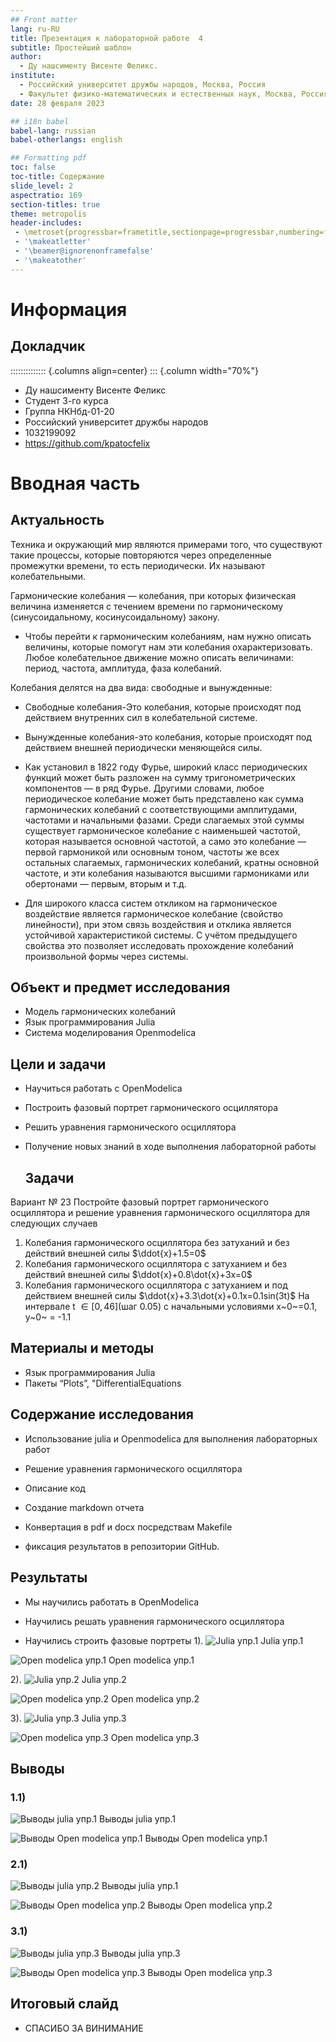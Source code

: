```yaml
---
## Front matter
lang: ru-RU
title: Презентация к лабораторной работе  4
subtitle: Простейший шаблон
author:
  - Ду нашсименту Висенте Феликс.
institute:
  - Российский университет дружбы народов, Москва, Россия
  - Факультет физико-математических и естественных наук, Москва, Россия
date: 28 февраля 2023

## i18n babel
babel-lang: russian
babel-otherlangs: english

## Formatting pdf
toc: false
toc-title: Содержание
slide_level: 2
aspectratio: 169
section-titles: true
theme: metropolis
header-includes:
 - \metroset{progressbar=frametitle,sectionpage=progressbar,numbering=fraction}
 - '\makeatletter'
 - '\beamer@ignorenonframefalse'
 - '\makeatother'
---
```


# Информация

## Докладчик

:::::::::::::: {.columns align=center}
::: {.column width="70%"}

  * Ду нашсименту Висенте Феликс
  * Студент 3-го курса
  * Группа НКНбд-01-20
  * Российский университет дружбы народов
  * 1032199092
  * <https://github.com/kpatocfelix>


# Вводная часть

## Актуальность

Техника и окружающий мир являются примерами того, что существуют такие процессы, которые повторяются через определенные промежутки времени, то есть периодически. Их называют колебательными.

Гармонические колебания — колебания, при которых физическая величина изменяется с течением времени по гармоническому (синусоидальному, косинусоидальному) закону.

- Чтобы перейти к гармоническим колебаниям, нам нужно описать величины, которые помогут нам эти колебания охарактеризовать. Любое колебательное движение можно описать величинами: период, частота, амплитуда, фаза колебаний. 

Колебания делятся на два вида: свободные и вынужденные:
- Свободные колебания-Это колебания, которые происходят под действием внутренних сил в колебательной системе.

- Вынужденные колебания-это колебания, которые происходят под действием внешней периодически меняющейся силы. 

- Как установил в 1822 году Фурье, широкий класс периодических функций может быть разложен на сумму тригонометрических компонентов — в ряд Фурье. Другими словами, любое периодическое колебание может быть представлено как сумма гармонических колебаний с соответствующими амплитудами, частотами и начальными фазами. Среди слагаемых этой суммы существует гармоническое колебание с наименьшей частотой, которая называется основной частотой, а само это колебание — первой гармоникой или основным тоном, частоты же всех остальных слагаемых, гармонических колебаний, кратны основной частоте, и эти колебания называются высшими гармониками или обертонами — первым, вторым и т.д.

- Для широкого класса систем откликом на гармоническое воздействие является гармоническое колебание (свойство линейности), при этом связь воздействия и отклика является устойчивой характеристикой системы. С учётом предыдущего свойства это позволяет исследовать прохождение колебаний произвольной формы через системы.

## Объект и предмет исследования

-	Модель гармонических колебаний
-	Язык программирования Julia
-	Система моделирования Openmodelica


## Цели и задачи
   
- Научиться работать с OpenModelica

- Построить фазовый портрет гармонического осциллятора

- Решить уравнения гармонического осциллятора

- Получение новых знаний в ходе выполнения лабораторной работы

   ## Задачи

 Вариант № 23
Постройте фазовый портрет гармонического осциллятора и решение уравнения гармонического осциллятора для следующих случаев

1. Колебания гармонического осциллятора без затуханий и без действий внешней силы $\ddot{x}+1.5=0$
2. Колебания гармонического осциллятора c затуханием и без действий внешней силы $\ddot{x}+0.8\dot{x}+3x=0$
3. Колебания гармонического осциллятора c затуханием и под действием внешней силы $\ddot{x}+3.3\dot{x}+0.1x=0.1sin(3t)$ На интервале t $\in{[0,46]}$(шаг 0.05) с начальными условиями x~0~=0.1, y~0~ = -1.1

## Материалы и методы
-	Язык программирования Julia
-	Пакеты “Plots”, "DifferentialEquations


## Содержание исследования

- Использование julia и Openmodelica для выполнения лабораторных работ

- Решение уравнения гармонического осциллятора

- Описание код 

-	Создание markdown отчета

-	Конвертация в pdf и docx посредствам Makefile

-	фиксация результатов в репозитории GitHub.

## Результаты

- Мы научились работать в OpenModelica

- Научились решать уравнения гармонического осциллятора

- Научились строить фазовые портреты
1).
![Julia упр.1](image/1.png)
Julia упр.1

![Open modelica упр.1](image/4.png)
Open modelica упр.1

2).
![Julia упр.2](image/2.png)
Julia упр.2

![Open modelica упр.2](image/5.png)
Open modelica упр.2

3).
![Julia упр.3](image/3.png)
Julia упр.3

![Open modelica упр.3](image/6.png)
Open modelica упр.3

## Выводы

### 1.1)

![Выводы julia упр.1](image/lab4-1.png)
Выводы julia упр.1


![Выводы Open modelica упр.1](image/7.png)
Выводы Open modelica упр.1

### 2.1)

![Выводы julia упр.2](image/lab4-2.png)
Выводы julia упр.1

![Выводы Open modelica упр.2](image/8.png)
Выводы Open modelica упр.2

### 3.1)

![Выводы julia упр.3](image/lab4-3.png)
Выводы julia упр.3

![Выводы Open modelica упр.3](image/9.png)
Выводы Open modelica упр.3


## Итоговый слайд

- СПАСИБО ЗА ВИНИМАНИЕ
